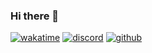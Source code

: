 ### Hi there 👋

[![wakatime](https://wakatime.com/badge/user/0f9c9c3b-30f4-4d44-bd10-8bf2f0a86272.svg)](https://wakatime.com/@0f9c9c3b-30f4-4d44-bd10-8bf2f0a86272)
[![discord](https://img.shields.io/discord/709711335436451901?label=Discord%20Server)](https://discord.gg/RJFfFHH)
[![github](https://img.shields.io/github/followers/adieltan?logo=github&style=plastic)](https://github.com/adieltan?tab=followers)


<!--
**adieltan/adieltan** is a ✨ _special_ ✨ repository because its `README.md` (this file) appears on your GitHub profile.

Here are some ideas to get you started:

- 🔭 I’m currently working on ...
- 🌱 I’m currently learning ...
- 👯 I’m looking to collaborate on ...
- 🤔 I’m looking for help with ...
- 💬 Ask me about ...
- 📫 How to reach me: ...
- 😄 Pronouns: ...
- ⚡ Fun fact: ...
-->
